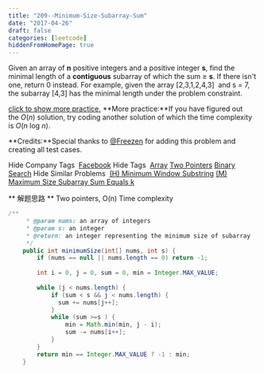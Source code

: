 ```yaml
---
title: "209--Minimum-Size-Subarray-Sum"
date: "2017-04-26"
draft: false
categories: [leetcode]
hiddenFromHomePage: true
---
```

Given an array of **n** positive integers and a positive integer **s**, find the minimal length of a **contiguous** subarray of which the sum ≥ **s**. If there isn't one, return 0 instead.
For example, given the array [2,3,1,2,4,3]
 and s = 7,   
the subarray [4,3] has the minimal length under the problem constraint.

[click to show more practice.](https://leetcode.com/problems/minimum-size-subarray-sum/#)
**More practice:**If you have figured out the *O*(*n*) solution, try coding another solution of which the time complexity is *O*(*n* log *n*).

**Credits:**Special thanks to [@Freezen](https://oj.leetcode.com/discuss/user/Freezen) for adding this problem and creating all test cases.

Hide Company Tags
 [Facebook](https://leetcode.com/company/facebook/)
Hide Tags
 [Array](https://leetcode.com/tag/array/) [Two Pointers](https://leetcode.com/tag/two-pointers/) [Binary Search](https://leetcode.com/tag/binary-search/)
Hide Similar Problems
 [(H) Minimum Window Substring](https://leetcode.com/problems/minimum-window-substring/) [(M) Maximum Size Subarray Sum Equals k](https://leetcode.com/problems/maximum-size-subarray-sum-equals-k/)   

** 解题思路 **
Two pointers, O(n) Time complexity  

```java 
/**
     * @param nums: an array of integers
     * @param s: an integer
     * @return: an integer representing the minimum size of subarray
     */
    public int minimumSize(int[] nums, int s) {
        if (nums == null || nums.length == 0) return -1;
        
        int i = 0, j = 0, sum = 0, min = Integer.MAX_VALUE;
        
        while (j < nums.length) {
            if (sum < s && j < nums.length) {        
              sum += nums[j++];
            }
            while (sum >=s ) {
                min = Math.min(min, j - i);
                sum -= nums[i++];
            }
        }
        return min == Integer.MAX_VALUE ? -1 : min;
    }
```
